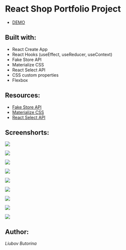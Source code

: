 # React Shop Portfolio Project

- [DEMO](https://liubovbutorina7.github.io/react-shop/)

## Built with:

- React Create App
- React Hooks (useEffect, useReducer, useContext)
- Fake Store API
- Materialize CSS
- React Select API
- CSS custom properties
- Flexbox

## Resources:

- [Fake Store API](https://fakestoreapi.com/)
- [Materialize CSS](https://materializecss.com/)
- [React Select API](https://react-select.com/)

## Screenshorts:

![](./public/screenshots/shop1.png)

![](./public/screenshots/shop2.png)

![](./public/screenshots/shop3.png)

![](./public/screenshots/shop4.png)

![](./public/screenshots/shop5.png)

![](./public/screenshots/shop6.png)

![](./public/screenshots/shop7.png)

![](./public/screenshots/shop8.png)

![](./public/screenshots/shop9.png)

## Author:

_Liubov Butorina_
